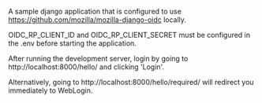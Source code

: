 A sample django application that is configured to use https://github.com/mozilla/mozilla-django-oidc locally.

OIDC_RP_CLIENT_ID and OIDC_RP_CLIENT_SECRET must be configured in the .env before starting the application.

After running the development server, login by going to http://localhost:8000/hello/ and clicking 'Login'.

Alternatively, going to http://localhost:8000/hello/required/ will redirect you immediately to WebLogin.
